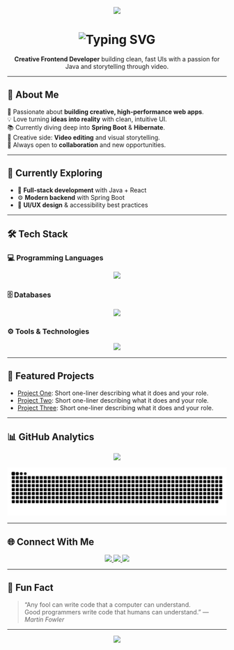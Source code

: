 <!-- ✨ Animated Header Banner -->
<p align="center">
  <img src="https://capsule-render.vercel.app/api?type=soft&color=00E5FF&height=180&section=header&text=Madhawa%20Diyanath%20Swarnakantha&fontSize=36&fontColor=0d1117&animation=fadeIn&fontAlignY=35" />
  
</p>

<!-- ✨ Animated Gradient Header -->
<div align="center">

  <h1 align="center">
    <img src="https://readme-typing-svg.herokuapp.com?font=Poppins&weight=700&size=40&duration=4000&pause=1000&color=00E5FF&center=true&vCenter=true&width=800&lines=Hey+👋,+I'm+Madhawa+Diyanath+Swarnakantha;Creative+Frontend+Developer+💻;Video+Editor+🎬;Java+Enthusiast+☕" alt="Typing SVG" />
  </h1>

  <p align="center"><b>Creative Frontend Developer</b> building clean, fast UIs with a passion for Java and storytelling through video.</p>

</div>

---

## 🚀 About Me  

🎯 Passionate about **building creative, high-performance web apps**.  
💡 Love turning **ideas into reality** with clean, intuitive UI.  
📚 Currently diving deep into **Spring Boot** & **Hibernate**.  
🎥 Creative side: **Video editing** and visual storytelling.  
🤝 Always open to **collaboration** and new opportunities.  

---

## 🧠 Currently Exploring  

- 🌱 **Full-stack development** with Java + React  
- ⚙️ **Modern backend** with Spring Boot  
- 🎨 **UI/UX design** & accessibility best practices  

---

## 🛠️ Tech Stack  

### 💻 Programming Languages  
<p align="center">
  <img src="https://skillicons.dev/icons?i=c,cpp,java,js,php" />
</p>

### 🗄️ Databases  
<p align="center">
  <img src="https://skillicons.dev/icons?i=mysql,postgres,mssql" />
</p>

### ⚙️ Tools & Technologies  
<p align="center">
  <img src="https://skillicons.dev/icons?i=git,github,vscode,ps,premiere,figma" />
</p>

---

## 🌟 Featured Projects  

- [Project One](#): Short one-liner describing what it does and your role.
- [Project Two](#): Short one-liner describing what it does and your role.
- [Project Three](#): Short one-liner describing what it does and your role.

---

## 📊 GitHub Analytics  

<p align="center">
  <img src="https://github-readme-activity-graph.vercel.app/graph?username=madhawadiyanath&bg_color=0D1117&color=00E5FF&line=26E0A8&point=FFFFFF&area=true&hide_border=true" />
</p>

<p align="center">
  <img src="https://github.com/Platane/snk/raw/output/github-contribution-grid-snake.svg" alt="snake animation" />
</p>

---

## 🌐 Connect With Me  

<p align="center">
  <a href="https://fb.com/madhawa.diyanth" target="blank">
    <img src="https://img.shields.io/badge/Facebook-1877F2?style=for-the-badge&logo=facebook&logoColor=white" />
  </a>
  <a href="https://www.youtube.com/c/mad_hawa" target="blank">
    <img src="https://img.shields.io/badge/YouTube-FF0000?style=for-the-badge&logo=youtube&logoColor=white" />
  </a>
  <a href="mailto:it23844506@my.sliit.lk">
    <img src="https://img.shields.io/badge/Gmail-D14836?style=for-the-badge&logo=gmail&logoColor=white" />
  </a>
</p>

---

## 🧩 Fun Fact  

> “Any fool can write code that a computer can understand.  
> Good programmers write code that humans can understand.” — *Martin Fowler*

---

<!-- ✨ Animated Footer -->
<p align="center">
  <img src="https://capsule-render.vercel.app/api?type=waving&color=00E5FF&height=120&section=footer&text=Thanks%20for%20visiting!%20⭐&fontSize=20&fontColor=ffffff" />
</p>
